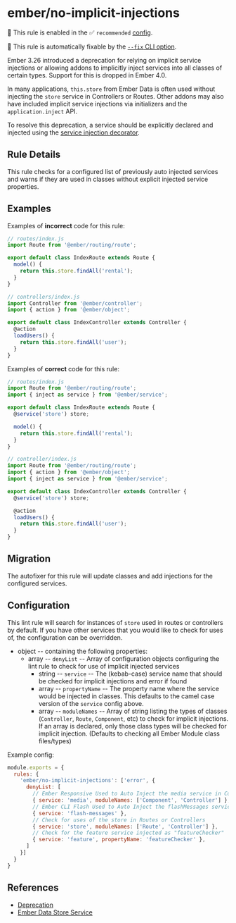 # ember/no-implicit-injections

💼 This rule is enabled in the ✅ `recommended` [config](https://github.com/ember-cli/eslint-plugin-ember#-configurations).

🔧 This rule is automatically fixable by the [`--fix` CLI option](https://eslint.org/docs/latest/user-guide/command-line-interface#--fix).

<!-- end auto-generated rule header -->

Ember 3.26 introduced a deprecation for relying on implicit service injections or allowing addons to implicitly inject services into all classes of certain types. Support for this is dropped in Ember 4.0.

In many applications, `this.store` from Ember Data is often used without injecting the `store` service in Controllers or Routes. Other addons may also have included implicit service injections via initializers and the `application.inject` API.

To resolve this deprecation, a service should be explicitly declared and injected using the [service injection decorator](https://api.emberjs.com/ember/3.28/functions/@ember%2Fservice/inject).

## Rule Details

This rule checks for a configured list of previously auto injected services and warns if they are used in classes without explicit injected service properties.

## Examples

Examples of **incorrect** code for this rule:

```js
// routes/index.js
import Route from '@ember/routing/route';

export default class IndexRoute extends Route {
  model() {
    return this.store.findAll('rental');
  }
}

```

```js
// controllers/index.js
import Controller from '@ember/controller';
import { action } from '@ember/object';

export default class IndexController extends Controller {
  @action
  loadUsers() {
    return this.store.findAll('user');
  }
}
```

Examples of **correct** code for this rule:

```js
// routes/index.js
import Route from '@ember/routing/route';
import { inject as service } from '@ember/service';

export default class IndexRoute extends Route {
  @service('store') store;

  model() {
    return this.store.findAll('rental');
  }
}
```

```js
// controller/index.js
import Route from '@ember/routing/route';
import { action } from '@ember/object';
import { inject as service } from '@ember/service';

export default class IndexController extends Controller {
  @service('store') store;

  @action
  loadUsers() {
    return this.store.findAll('user');
  }
}
```

## Migration

The autofixer for this rule will update classes and add injections for the configured services.

## Configuration

This lint rule will search for instances of `store` used in routes or controllers by default. If you have other services that you would like to check for uses of, the configuration can be overridden.

- object -- containing the following properties:
  - array -- `denyList` -- Array of configuration objects configuring the lint rule to check for use of implicit injected services
    - string -- `service` -- The (kebab-case) service name that should be checked for implicit injections and error if found
    - array -- `propertyName` -- The property name where the service would be injected in classes. This defaults to the camel case version of the `service` config above.
    - array -- `moduleNames` -- Array of string listing the types of classes (`Controller`, `Route`, `Component`, etc) to check for implicit injections. If an array is declared, only those class types will be checked for implicit injection. (Defaults to checking all Ember Module class files/types)

Example config:

```js
module.exports = {
  rules: {
    'ember/no-implicit-injections': ['error', {
      denyList: [
        // Ember Responsive Used to Auto Inject the media service in Components/Controllers
        { service: 'media', moduleNames: ['Component', 'Controller'] },
        // Ember CLI Flash Used to Auto Inject the flashMessages service in all modules
        { service: 'flash-messages' },
        // Check for uses of the store in Routes or Controllers
        { service: 'store', moduleNames: ['Route', 'Controller'] },
        // Check for the feature service injected as "featureChecker"
        { service: 'feature', propertyName: 'featureChecker' },
      ]
    }]
  }
}
```

## References

- [Deprecation](https://deprecations.emberjs.com/v3.x/#toc_implicit-injections)
- [Ember Data Store Service](https://api.emberjs.com/ember-data/release/classes/Store)
